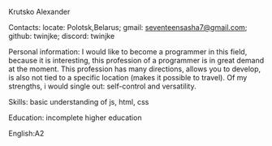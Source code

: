 Krutsko Alexander

Contacts: locate: Polotsk,Belarus; gmail: seventeensasha7@gmail.com; github: twinjke; discord: twinjke

Personal information: I would like to become a programmer in this field, because it is interesting, this profession of a programmer is in great demand at the moment. This profession has many directions, allows you to develop, is also not tied to a specific location (makes it possible to travel). Of my strengths, i would single out: self-control and versatility.

Skills: basic understanding of js, html, css

Education: incomplete higher education

English:A2
